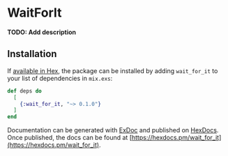 # WaitForIt

**TODO: Add description**

## Installation

If [available in Hex](https://hex.pm/docs/publish), the package can be installed
by adding `wait_for_it` to your list of dependencies in `mix.exs`:

```elixir
def deps do
  [
    {:wait_for_it, "~> 0.1.0"}
  ]
end
```

Documentation can be generated with [ExDoc](https://github.com/elixir-lang/ex_doc)
and published on [HexDocs](https://hexdocs.pm). Once published, the docs can
be found at [https://hexdocs.pm/wait_for_it](https://hexdocs.pm/wait_for_it).

